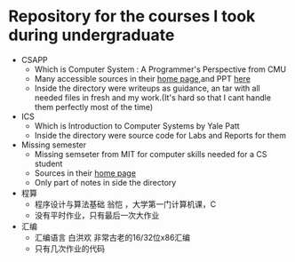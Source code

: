  # Repository for the courses I took during undergraduate


- CSAPP
  - Which is Computer System : A Programmer's Perspective from CMU
  - Many accessible sources in their [home page](http://csapp.cs.cmu.edu/),and PPT [here](http://www.cs.cmu.edu/afs/cs/academic/class/15213-f15/www/schedule.html)
  - Inside the directory were writeups as guidance, an tar with all needed files in fresh and my work.(It's hard so that I cant handle them perfectly most of the time) 
- ICS
  - Which is Introduction to Computer Systems by Yale Patt
  - Inside the directory were source code for Labs and Reports for them
- Missing semester
  - Missing semseter from MIT for computer skills needed for a CS student
  - Sources in their [home page](https://missing.csail.mit.edu/)
  - Only part of notes in side the directory
- 程算
  - 程序设计与算法基础 翁恺 ，大学第一门计算机课，C
  - 没有平时作业，只有最后一次大作业
- 汇编
  - 汇编语言 白洪欢 非常古老的16/32位x86汇编
  - 只有几次作业的代码
